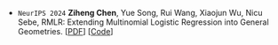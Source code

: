 - ``NeurIPS 2024`` **Ziheng Chen**, Yue Song, Rui Wang, Xiaojun Wu, Nicu Sebe, RMLR: Extending Multinomial Logistic Regression into General Geometries.
[[PDF](http://arxiv.org/abs/2409.19433)] 
[[Code](https://github.com/GitZH-Chen/RMLR)] 
<!-- [[Slides](https://github.com/GitZH-Chen/LieBN/blob/main/ICLR24_LieBN_PPT.pdf)] 
[[Poster](https://github.com/GitZH-Chen/LieBN/blob/main/ICLR24_LieBN_Poster.pdf)]
[[Video](https://iclr.cc/virtual/2024/poster/17806)] -->